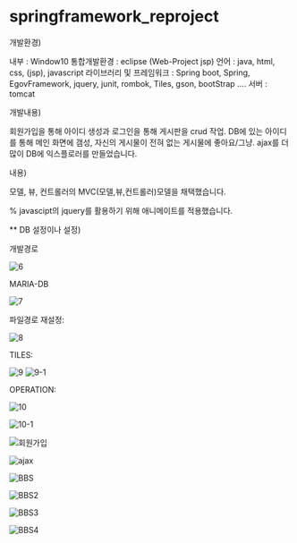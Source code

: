 # springframework_reproject

개발환경)

내부 : Window10  통합개발환경 : eclipse (Web-Project jsp) 언어 : java, html, css, (jsp), javascript 라이브러리 및 프레임워크 : Spring boot, Spring, EgovFramework, jquery, junit, rombok, Tiles, gson, bootStrap .... 서버 : tomcat

개발내용)

회원가입을 통해 아이디 생성과 로그인을 통해 게시판을 crud 작업. DB에 있는 아이디를 통해 메인 화면에 갬성, 자신의 게시물이 전혀 없는 게시물에 좋아요/그냥. ajax를 더 많이 DB에 익스플로러를 만들었습니다.

내용)

모델, 뷰, 컨트롤러의 MVC(모델,뷰,컨트롤러)모델을 채택했습니다.

% javascipt의 jquery를 활용하기 위해 애니메이트를 적용했습니다.

** DB 설정이나 설정)

개발경로



![6](https://user-images.githubusercontent.com/42004058/132687175-ad5b710a-054a-4aaa-883f-7e088e51055b.JPG)

MARIA-DB



![7](https://user-images.githubusercontent.com/42004058/132687181-adc69689-df81-4ce2-ae19-2a8bd021121d.JPG)


파일경로 재설정:



![8](https://user-images.githubusercontent.com/42004058/132687758-1d443142-977e-4835-b719-280f0e58a905.JPG)




TILES:



![9](https://user-images.githubusercontent.com/42004058/132688363-87283d7e-8b1c-4133-9c96-4800038159bf.JPG)
![9-1](https://user-images.githubusercontent.com/42004058/132688368-465c37b7-5088-4918-8e44-51a9d67b3a52.JPG)





OPERATION:


![10](https://user-images.githubusercontent.com/42004058/132688496-18909cc0-7571-43d2-a623-9d195ba39a15.JPG)




![10-1](https://user-images.githubusercontent.com/42004058/132688499-9fc47075-e133-47e3-a1e7-780ef9e388cf.JPG)




![회원가입](https://user-images.githubusercontent.com/42004058/132688516-6bb4ad6a-b568-410f-896b-2ed9176a9325.JPG)




![ajax](https://user-images.githubusercontent.com/42004058/132688525-8f910fd1-1df9-47bb-8632-ae1dd5efc669.JPG)




![BBS](https://user-images.githubusercontent.com/42004058/132688526-03f46bc3-5e60-4cda-b421-43da5fc6ed86.JPG)




![BBS2](https://user-images.githubusercontent.com/42004058/132688528-095ce322-c3f1-4c39-82b6-8f944497407f.JPG)




![BBS3](https://user-images.githubusercontent.com/42004058/132688530-92a7d03f-ca5d-4c7b-938c-b207bc7e4487.JPG)




![BBS4](https://user-images.githubusercontent.com/42004058/132688531-93e15138-d84f-422b-8e92-54bc722cebe7.JPG)





